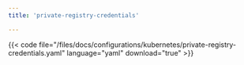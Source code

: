 ```yaml
---
title: 'private-registry-credentials'

---
```


{{< code file="/files/docs/configurations/kubernetes/private-registry-credentials.yaml" language="yaml" download="true" >}}

